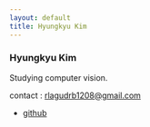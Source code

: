 ```yaml
---
layout: default
title: Hyungkyu Kim
---
```


### Hyungkyu Kim

Studying computer vision.

contact : rlagudrb1208@gmail.com

<!-- ![alt_text](./profile_hkkim.jpg) -->

* [github](https://github.com/kimhyungkyu-1208)
